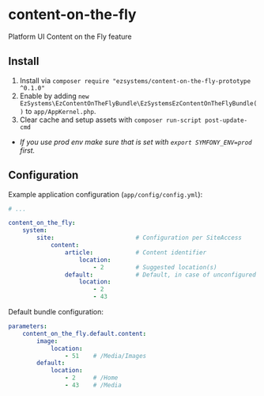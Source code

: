 # content-on-the-fly
Platform UI Content on the Fly feature

## Install

1. Install via `composer require "ezsystems/content-on-the-fly-prototype ^0.1.0"`
2. Enable by adding `new EzSystems\EzContentOnTheFlyBundle\EzSystemsEzContentOnTheFlyBundle()` to `app/AppKernel.php`.
3. Clear cache and setup assets with `composer run-script post-update-cmd`
  - *If you use prod env make sure that is set with `export SYMFONY_ENV=prod` first.*

## Configuration
Example application configuration (`app/config/config.yml`):
```yml
# ...

content_on_the_fly:
    system:
        site:                       # Configuration per SiteAccess
            content:
                article:            # Content identifier
                    location:
                        - 2         # Suggested location(s)
                default:            # Default, in case of unconfigured content identifier
                    location:
                        - 2
                        - 43
```

Default bundle configuration:
```yml
parameters:
    content_on_the_fly.default.content:
        image:
            location:
                - 51    # /Media/Images
        default:
            location:
                - 2     # /Home
                - 43    # /Media
```
